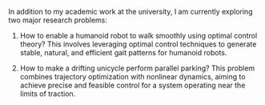 <!-- # Present Focus -->

In addition to my academic work at the university, I am currently exploring two major research problems:

1.	How to enable a humanoid robot to walk smoothly using optimal control theory?
    This involves leveraging optimal control techniques to generate stable, natural, and efficient gait patterns for humanoid robots.

2.	How to make a drifting unicycle perform parallel parking?
    This problem combines trajectory optimization with nonlinear dynamics, aiming to achieve precise and feasible control for a system operating near the limits of traction.
